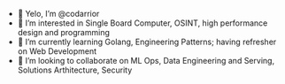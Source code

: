 - 👋 Yelo, I’m @codarrior
- 👀 I’m interested in Single Board Computer, OSINT, high performance design and programming
- 🌱 I’m currently learning Golang, Engineering Patterns; having refresher on Web Development
- 💞️ I’m looking to collaborate on ML Ops, Data Engineering and Serving, Solutions Arthitecture, Security 

<!---
mal-mamun/mal-mamun is a ✨ special ✨ repository because its `README.md` (this file) appears on your GitHub profile.
You can click the Preview link to take a look at your changes.
--->

